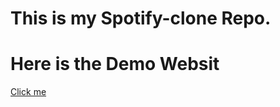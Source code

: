 # This is my Spotify-clone Repo.
<h1>Here is the Demo Websit</h1>
<a href="https://nitesh-giri.github.io/localrepo/" target="_blank">Click me</a>
